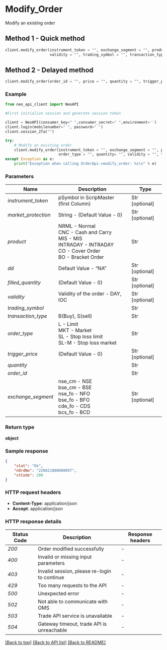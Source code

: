 # **Modify_Order**
Modify an existing order

## **Method 1 - Quick method**
```python
client.modify_order(instrument_token = "", exchange_segment = "", product = "", price = "", order_type = "", quantity= "",
                    validity = "", trading_symbol = "", transaction_type = "", order_id = "")
````

## **Method 2 - Delayed method**
```python
client.modify_order(order_id = "", price = "", quantity = "", trigger_price = "", validity = "", order_type = "", amo = "")
````

### Example


```python
from neo_api_client import NeoAPI

#First initialize session and generate session token

client = NeoAPI(consumer_key=" ",consumer_secret=" ",environment='')
client.login(mobilenumber=" ", password=" ")
client.session_2fa("")

try:
    # Modify an existing order
    client.modify_order(instrument_token = "", exchange_segment = "", product = "", price = "", 
                        order_type = "", quantity= "", validity = "", trading_symbol = "",transaction_type = "", order_id = "", amo = "")
except Exception as e:
    print("Exception when calling OrderApi->modify_order: %s\n" % e)

```
### Parameters

| Name                 | Description                                                                                                              | Type           |
|----------------------|--------------------------------------------------------------------------------------------------------------------------|----------------|
| *instrument_token*   | pSymbol in ScripMaster (first Column)                                                                                    | Str [optional] |
| *market_protection*  | String - (Default Value - 0)                                                                                             | Str [optional] |
| *product*            | NRML - Normal<br/>CNC - Cash and Carry<br/>MIS - MIS<br/>INTRADAY - INTRADAY<br/>CO - Cover Order<br/>BO - Bracket Order | Str            |
| *dd*                 | Default Value - “NA”                                                                                                     | Str [optional] |
| *filled_quantity*    | (Default Value - 0)                                                                                                      | Str [optional] |
| *validity*           | Validity of the order - DAY, IOC                                                                                         | Str [optional] |
| *trading_symbol*     |                                                                                                                          | Str            |
| *transaction_type*   | B(Buy), S(sell)                                                                                                          | Str            |
| *order_type*         | L - Limit<br/>MKT - Market<br/>SL - Stop loss limit<br/>SL-M - Stop loss market                                          | Str            |
| *trigger_price*      | (Default Value - 0)                                                                                                      | Str [optional] |
| *quantity*           |                                                                                                                          | Str            |
| *order_id*           |                                                                                                                          | Str            |
| *exchange_segment*   | nse_cm - NSE<br/>bse_cm - BSE<br/>nse_fo - NFO<br/>bse_fo - BFO<br/>cde_fo - CDS<br/>bcs_fo - BCD                        | Str [optional] |

### Return type

**object**

### Sample response

```json
{
    "stat": "Ok",
    "nOrdNo": "220621000000097",
    "stCode": 200
}

```

### HTTP request headers

 - **Content-Type**: application/json
 - **Accept**: application/json

### HTTP response details
| Status Code | Description                                  | Response headers |
|-------------|----------------------------------------------|------------------|
| *200*       | Order modified successfully                  | -                |
| *400*       | Invalid or missing input parameters          | -                |
| *403*       | Invalid session, please re-login to continue | -                |
| *429*       | Too many requests to the API                 | -                |
| *500*       | Unexpected error                             | -                |
| *502*       | Not able to communicate with OMS             | -                |
| *503*       | Trade API service is unavailable             | -                |
| *504*       | Gateway timeout, trade API is unreachable    | -                |

[[Back to top]](#) [[Back to API list]](../README.md#documentation-for-api-endpoints)  [[Back to README]](../README.md)
